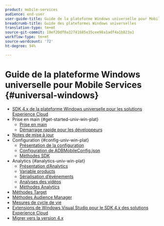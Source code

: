 ```yaml
---
product: mobile-services
audience: end-user
user-guide-title: Guide de la plateforme Windows universelle pour Mobile Services
breadcrumb-title: Guide des plateformes Windows universelles
translation-type: tm+mt
source-git-commit: 18ef20df0a32741685e35cee98a1adf4a1b823a1
workflow-type: tm+mt
source-wordcount: '72'
ht-degree: 94%

---
```



# Guide de la plateforme Windows universelle pour Mobile Services {#universal-windows}

+ [SDK 4.x de la plateforme Windows universelle pour les solutions Experience Cloud](overview.md)
+ Prise en main {#get-started-univ-win-plat}
   + [Prise en main](c-getting-started/c-getting-started.md)
   + [Démarrage rapide pour les développeurs](c-getting-started/dev-qs.md)
+ [Notes de mise à jour](release-notes.md)
+ Configuration {#config-univ-win-plat}
   + [Présentation de la configuration](c-configuration/c-configuration.md)
   + [Configuration de ADBMobileConfig.json](c-configuration/c.json.md)
   + [Méthodes SDK](c-configuration/methods.md)
+ Analytics {#analytics-univ-win-plat}
   + [Présentation d’Analytics](analytics/analytics.md)
   + [Variable products](analytics/products.md)
   + [Sérialisation d’événements](analytics/event-serialization.md)
   + [Analyses des vidéos ](analytics/video-qs.md)
   + [Méthodes Analytics](analytics/analytics-methods.md)
+ [Méthodes Target](target/target-methods.md)
+ [Méthodes Audience Manager](audiencemgmt/audience-manager-methods.md)
+ [Mesures de cycle de vie](metrics.md)
+ [Extensions de Windows Visual Studio pour le SDK 4.x des solutions Experience Cloud](extensions/win-vse-4x.md)
+ [Migrer vers la version 4.x](migration-v3.md)

